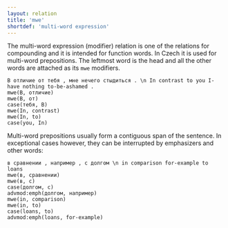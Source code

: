 ```yaml
---
layout: relation
title: 'mwe'
shortdef: 'multi-word expression'
---
```


The multi-word expression (modifier) relation is one of the
relations for compounding and it is intended for function words.
In Czech it is used for multi-word prepositions.
The leftmost word is the head and all the other words are attached as its `mwe` modifiers.

~~~ sdparse
В отличие от тебя , мне нечего стыдиться . \n In contrast to you I-have nothing to-be-ashamed .
mwe(В, отличие)
mwe(В, от)
case(тебя, В)
mwe(In, contrast)
mwe(In, to)
case(you, In)
~~~

Multi-word prepositions usually form a contiguous span of the sentence. In exceptional cases however, they can be interrupted
by emphasizers and other words:

~~~ sdparse
в сравнении , например , с долгом \n in comparison for-example to loans
mwe(в, сравнении)
mwe(в, с)
case(долгом, с)
advmod:emph(долгом, например)
mwe(in, comparison)
mwe(in, to)
case(loans, to)
advmod:emph(loans, for-example)
~~~
